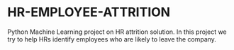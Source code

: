 # HR-EMPLOYEE-ATTRITION
Python Machine Learning project on HR attrition solution. In this project we try to help HRs identify employees who are likely to leave the company. 

